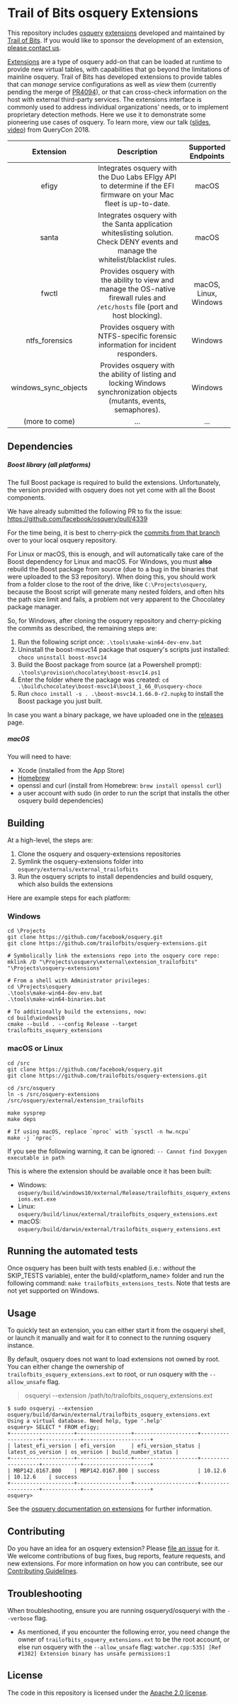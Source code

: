 # Trail of Bits osquery Extensions

This repository includes [osquery](https://osquery.io/) [extensions](https://osquery.readthedocs.io/en/stable/development/osquery-sdk/) developed and maintained by [Trail of Bits](https://www.trailofbits.com/). If you would like to sponsor the development of an extension, [please contact us](https://www.trailofbits.com/contact/).

[Extensions](https://osquery.readthedocs.io/en/stable/deployment/extensions/) are a type of osquery add-on that can be loaded at runtime to provide new virtual tables, with capabilities that go beyond the limitations of mainline osquery. Trail of Bits has developed extensions to provide tables that can _manage_ service configurations as well as _view_ them (currently pending the merge of [PR4094](https://github.com/facebook/osquery/pull/4094)), or that can cross-check information on the host with external third-party services. The extensions interface is commonly used to address individual organizations' needs, or to implement proprietary detection methods. Here we use it to demonstrate some pioneering use cases of osquery. To learn more, view our talk ([slides](https://github.com/trailofbits/presentations/tree/master/Osquery%20Extensions), [video](https://www.youtube.com/watch?v=g46rjoP18EE)) from QueryCon 2018.

| Extension            | Description | Supported Endpoints |
|          :-:         |    :-:      |         :-:         |
| efigy                | Integrates osquery with the Duo Labs EFIgy API to determine if the EFI firmware on your Mac fleet is up-to-date. | macOS |
| santa                | Integrates osquery with the Santa application whiteslisting solution. Check DENY events and manage the whitelist/blacklist rules. | macOS |
| fwctl                | Provides osquery with the ability to view and manage the OS-native firewall rules and `/etc/hosts` file (port and host blocking). | macOS, Linux, Windows |
| ntfs_forensics       | Provides osquery with NTFS-specific forensic information for incident responders. | Windows |
| windows_sync_objects | Provides osquery with the ability of listing and locking Windows synchronization objects (mutants, events, semaphores). | Windows |
| (more to come)       | ...  | ...   |

## Dependencies

##### Boost library (all platforms)

The full Boost package is required to build the extensions. Unfortunately, the version provided with osquery does not yet come with all the Boost components.

We have already submitted the following PR to fix the issue: https://github.com/facebook/osquery/pull/4339

For the time being, it is best to cherry-pick the [commits from that branch](https://github.com/facebook/osquery/pull/4339/commits) over to your local osquery repository.

For Linux or macOS, this is enough, and will automatically take care of the Boost dependency for Linux and macOS. For Windows, you must **also** rebuild the Boost package from source (due to a bug in the binaries that were uploaded to the S3 repository). When doing this, you should work from a folder close to the root of the drive, like `C:\Projects\osquery`, because the Boost script will generate many nested folders, and often hits the path size limit and fails, a problem not very apparent to the Chocolatey package manager.

So, for Windows, after cloning the osquery repository and cherry-picking the commits as described, the remaining steps are:

1. Run the following script once: `.\tools\make-win64-dev-env.bat`
2. Uninstall the boost-msvc14 package that osquery's scripts just installed: `choco uninstall boost-msvc14`
3. Build the Boost package from source (at a Powershell prompt): `.\tools\provision\chocolatey\boost-msvc14.ps1`
4. Enter the folder where the package was created: `cd .\build\chocolatey\boost-msvc14\boost_1_66_0\osquery-choco`
5. Run `choco install -s . .\boost-msvc14.1.66.0-r2.nupkg` to install the Boost package you just built.

In case you want a binary package, we have uploaded one in the [releases](https://github.com/trailofbits/osquery-extensions/releases) page.

##### macOS

You will need to have:
* Xcode (installed from the App Store)
* [Homebrew](https://brew.sh)
* openssl and curl (install from Homebrew: `brew install openssl curl`)
* a user account with sudo (in order to run the script that installs the other osquery build dependencies)

## Building

At a high-level, the steps are:
1. Clone the osquery and osquery-extensions repositories
2. Symlink the osquery-extensions folder into `osquery/externals/external_trailofbits`
3. Run the osquery scripts to install dependencies and build osquery, which also builds the extensions

Here are example steps for each platform:

### Windows
```
cd \Projects
git clone https://github.com/facebook/osquery.git
git clone https://github.com/trailofbits/osquery-extensions.git

# Symbolically link the extensions repo into the osquery core repo:
mklink /D "\Projects\osquery\external\extension_trailofbits" "\Projects\osquery-extensions"

# From a shell with Administrator privileges:
cd \Projects\osquery
.\tools\make-win64-dev-env.bat
.\tools\make-win64-binaries.bat

# To additionally build the extensions, now:
cd build\windows10
cmake --build . --config Release --target trailofbits_osquery_extensions
```

### macOS or Linux
```
cd /src
git clone https://github.com/facebook/osquery.git
git clone https://github.com/trailofbits/osquery-extensions.git

cd /src/osquery
ln -s /src/osquery-extensions /src/osquery/external/extension_trailofbits

make sysprep
make deps

# If using macOS, replace `nproc` with `sysctl -n hw.ncpu`
make -j `nproc` 
```

If you see the following warning, it can be ignored: `-- Cannot find Doxygen executable in path`

This is where the extension should be available once it has been built:
 * Windows: `osquery/build/windows10/external/Release/trailofbits_osquery_extensions.ext.exe`
 * Linux: `osquery/build/linux/external/trailofbits_osquery_extensions.ext`
 * macOS: `osquery/build/darwin/external/trailofbits_osquery_extensions.ext`

## Running the automated tests

Once osquery has been built with tests enabled (i.e.: *without* the SKIP_TESTS variable), enter the build/<platform_name> folder and run the following command: `make trailofbits_extensions_tests`. Note that tests are not yet supported on Windows.

## Usage

To quickly test an extension, you can either start it from the osqueryi shell, or launch it manually and wait for it to connect to the running osquery instance.

By default, osquery does not want to load extensions not owned by root. You can either change the ownership of `trailofbits_osquery_extensions.ext` to root, or run osquery with the `--allow_unsafe` flag.

> osqueryi --extension /path/to/trailofbits_osquery_extensions.ext

```
$ sudo osqueryi --extension osquery/build/darwin/external/trailofbits_osquery_extensions.ext
Using a virtual database. Need help, type '.help'
osquery> SELECT * FROM efigy;
+--------------------+-----------------+--------------------+-------------------+------------+---------------------+
| latest_efi_version | efi_version     | efi_version_status | latest_os_version | os_version | build_number_status |
+--------------------+-----------------+--------------------+-------------------+------------+---------------------+
| MBP142.0167.B00    | MBP142.0167.B00 | success            | 10.12.6           | 10.12.6    | success             |
+--------------------+-----------------+--------------------+-------------------+------------+---------------------+
osquery>
```

See the [osquery documentation on extensions](https://osquery.readthedocs.io/en/stable/deployment/extensions) for further information.

## Contributing

Do you have an idea for an osquery extension? Please [file an issue](https://github.com/trailofbits/osquery-extensions/issues/new) for it. We welcome contributions of bug fixes, bug reports, feature requests, and new extensions. For more information on how you can contribute, see our [Contributing Guidelines](https://github.com/trailofbits/osquery-extensions/blob/master/CONTRIBUTING.md).

## Troubleshooting

When troubleshooting, ensure you are running osqueryd/osqueryi with the `--verbose` flag.

* As mentioned, if you encounter the following error, you need change the owner of `trailofbits_osquery_extensions.ext` to be the root account, or else run osquery with the `--allow_unsafe` flag: `watcher.cpp:535] [Ref #1382] Extension binary has unsafe permissions:1`

## License

The code in this repository is licensed under the [Apache 2.0 license](LICENSE).
